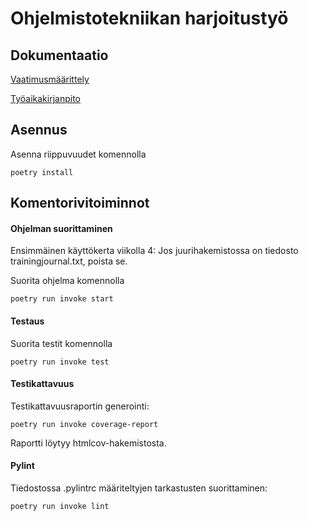 # Ohjelmistotekniikan harjoitustyö

## Dokumentaatio

[Vaatimusmäärittely](https://github.com/Ronttikasa/ot-harjoitustyo/blob/master/dokumentaatio/vaatimusmaarittely.md)

[Työaikakirjanpito](https://github.com/Ronttikasa/ot-harjoitustyo/blob/master/dokumentaatio/tuntikirjanpito.md)

## Asennus

Asenna riippuvuudet komennolla

`poetry install`

## Komentorivitoiminnot

#### Ohjelman suorittaminen

Ensimmäinen käyttökerta viikolla 4: Jos juurihakemistossa on tiedosto trainingjournal.txt, poista se.

Suorita ohjelma komennolla

`poetry run invoke start`

#### Testaus

Suorita testit komennolla

`poetry run invoke test`

#### Testikattavuus

Testikattavuusraportin generointi:

`poetry run invoke coverage-report`

Raportti löytyy htmlcov-hakemistosta.

#### Pylint

Tiedostossa .pylintrc määriteltyjen tarkastusten suorittaminen:

`poetry run invoke lint`